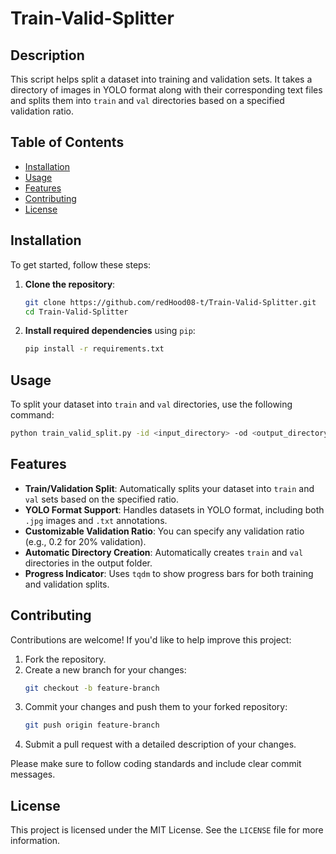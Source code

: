 # Train-Valid-Splitter

## Description
This script helps split a dataset into training and validation sets. It takes a directory of images in YOLO format along with their corresponding text files and splits them into `train` and `val` directories based on a specified validation ratio.

## Table of Contents
- [Installation](#installation)
- [Usage](#usage)
- [Features](#features)
- [Contributing](#contributing)
- [License](#license)

## Installation
To get started, follow these steps:

1. **Clone the repository**:
    ```bash
    git clone https://github.com/redHood08-t/Train-Valid-Splitter.git
    cd Train-Valid-Splitter
    ```

2. **Install required dependencies** using `pip`:
    ```bash
    pip install -r requirements.txt
    ```

## Usage
To split your dataset into `train` and `val` directories, use the following command:

```bash
python train_valid_split.py -id <input_directory> -od <output_directory> -vr <validation_ratio>
```

## Features
- **Train/Validation Split**: Automatically splits your dataset into `train` and `val` sets based on the specified ratio.
- **YOLO Format Support**: Handles datasets in YOLO format, including both `.jpg` images and `.txt` annotations.
- **Customizable Validation Ratio**: You can specify any validation ratio (e.g., 0.2 for 20% validation).
- **Automatic Directory Creation**: Automatically creates `train` and `val` directories in the output folder.
- **Progress Indicator**: Uses `tqdm` to show progress bars for both training and validation splits.

## Contributing
Contributions are welcome! If you'd like to help improve this project:

1. Fork the repository.
2. Create a new branch for your changes:
    ```bash
    git checkout -b feature-branch
    ```
3. Commit your changes and push them to your forked repository:
    ```bash
    git push origin feature-branch
    ```
4. Submit a pull request with a detailed description of your changes.

Please make sure to follow coding standards and include clear commit messages.

## License
This project is licensed under the MIT License. See the `LICENSE` file for more information.
